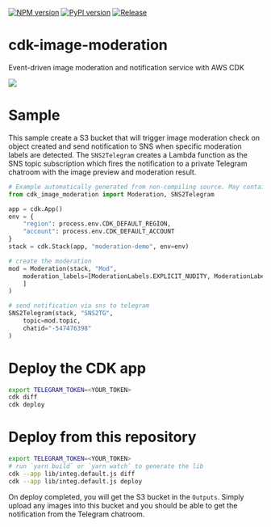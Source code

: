 [![NPM version](https://badge.fury.io/js/cdk-image-moderation.svg)](https://badge.fury.io/js/cdk-image-moderation)
[![PyPI version](https://badge.fury.io/py/cdk-image-moderation.svg)](https://badge.fury.io/py/cdk-image-moderation)
[![Release](https://github.com/pahud/cdk-image-moderation/actions/workflows/release.yml/badge.svg)](https://github.com/pahud/cdk-image-moderation/actions/workflows/release.yml)

# cdk-image-moderation

Event-driven image moderation and notification service with AWS CDK

![](images/cdk-image-moderation2.svg)

# Sample

This sample create a S3 bucket that will trigger image moderation check on object created and send notification to SNS when specific moderation labels are detected. The `SNS2Telegram` creates a Lambda function as the SNS topic subscription which fires the notification to a private Telegram chatroom with the image preview and moderation result.

```python
# Example automatically generated from non-compiling source. May contain errors.
from cdk_image_moderation import Moderation, SNS2Telegram

app = cdk.App()
env = {
    "region": process.env.CDK_DEFAULT_REGION,
    "account": process.env.CDK_DEFAULT_ACCOUNT
}
stack = cdk.Stack(app, "moderation-demo", env=env)

# create the moderation
mod = Moderation(stack, "Mod",
    moderation_labels=[ModerationLabels.EXPLICIT_NUDITY, ModerationLabels.DRUGS, ModerationLabels.TOBACCO, ModerationLabels.ALCOHOL, ModerationLabels.VIOLENCE, ModerationLabels.RUDE_GESTURES
    ]
)

# send notification via sns to telegram
SNS2Telegram(stack, "SNS2TG",
    topic=mod.topic,
    chatid="-547476398"
)
```

# Deploy the CDK app

```sh
export TELEGRAM_TOKEN=<YOUR_TOKEN>
cdk diff
cdk deploy
```

# Deploy from this repository

```sh
export TELEGRAM_TOKEN=<YOUR_TOKEN>
# run `yarn build` or `yarn watch` to generate the lib
cdk --app lib/integ.default.js diff
cdk --app lib/integ.default.js deploy
```

On deploy completed, you will get the S3 bucket in the `Outputs`. Simply upload any images into this bucket and you should be able to get the notification from the Telegram chatroom.
